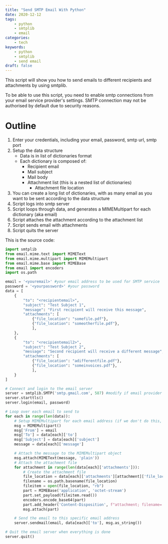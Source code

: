 ```yaml
---
title: "Send SMTP Email With Python"
date: 2020-12-12
tags:
    - python
    - smtplib
    - email
categories:
    - tech
keywords:
    - python
    - smtplib
    - send email
draft: false
---
```


This script will show you how to send emails to different recipients and attachments by using smtplib.

To be able to use this script, you need to enable smtp connections from your email service provider's settings. SMTP connection may not be authorised by default due to security reasons.

# Outline
1. Enter your credentials, including your email, password, smtp url, smtp port
1. Setup the data structure
    - Data is in list of dictionaries format
    - Each dictionary is composed of:
        - Recipient email
        - Mail subject
        - Mail body
        - Attachment list (this is a nested list of dictionaries)
            - Attachment file location
1. You can create a long list of dictionaries, with as many email as you want to be sent according to the data structure
1. Script logs into smtp server
1. Script loops through data, and generates a MIMEMultipart for each dictionary (aka email)
1. Script attaches the attachment according to the attachment list
1. Script sends email with attachments
1. Script quits the server

This is the source code:


```python
import smtplib
from email.mime.text import MIMEText
from email.mime.multipart import MIMEMultipart
from email.mime.base import MIMEBase
from email import encoders
import os.path

email = '<youremail>' #your email address to be used for SMTP service
password = '<yourpassword>' #your password
data = [
    {
        "to": "<recipientemail>", 
        "subject": "Test Subject 1",
        "message": "First recipient will receive this message",
        "attachments": [
            {"file_location": "somefile.pdf"},
            {"file_location": "someotherfile.pdf"},
            ],
    },
    {
        "to": "<recipientemail2>",
        "subject": "Test Subject 2",
        "message": "Second recipient will receive a different message",
        "attachments": [
            {"file_location": "adifferentfile.pdf"},
            {"file_location": "someinvoices.pdf"},
            ],
    }
]

# Connect and login to the email server
server = smtplib.SMTP('smtp.gmail.com', 587) #modify if email provider is different than gmail
server.starttls()
server.login(email, password)

# Loop over each email to send to
for each in range(len(data)):
    # Setup MIMEMultipart for each email address (if we don't do this, the emails will concatenate on each email sent)
    msg = MIMEMultipart()
    msg['From'] = email
    msg['To'] = data[each]['to']
    msg['Subject'] = data[each]['subject']
    message = data[each]['message']

    # Attach the message to the MIMEMultipart object
    msg.attach(MIMEText(message, 'plain'))
    # Attach the attachment file
    for attachment in range(len(data[each]['attachments'])):
        # Create the attachment file
        file_location = data[each]['attachments'][attachment]['file_location']
        filename = os.path.basename(file_location)
        fileitem = open(file_location, "rb")
        part = MIMEBase('application', 'octet-stream')
        part.set_payload(fileitem.read())
        encoders.encode_base64(part)
        part.add_header('Content-Disposition', f"attachment; filename= {filename}")
        msg.attach(part)

    # Send the email to this specific email address
    server.sendmail(email, data[each]['to'], msg.as_string()) 

# Quit the email server when everything is done
server.quit()
```